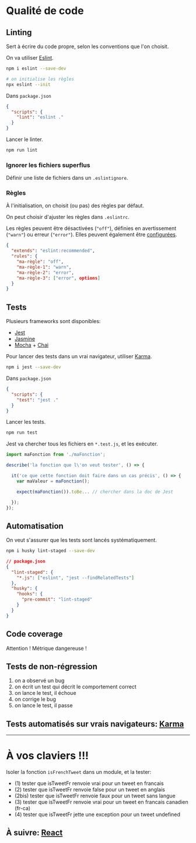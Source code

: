 # Qualité de code

## Linting

Sert à écrire du code propre, selon les conventions que l'on choisit.

On va utiliser [Eslint](https://eslint.org/).

```bash
npm i eslint --save-dev

# on initialise les règles
npx eslint --init
```

Dans `package.json`

```json
{
  "scripts": {
    "lint": "eslint ."
  }
}
```

Lancer le linter.

```bash
npm run lint
```

### Ignorer les fichiers superflus

Définir une liste de fichiers dans un `.eslintignore`.

### Règles

À l'initialisation, on choisit (ou pas) des règles par défaut.

On peut choisir d'ajuster les règles dans `.eslintrc`.

Les règles peuvent être désactivées (`"off"`), définies en avertissement (`"warn"`) ou erreur (`"error"`). Elles peuvent également être [configurées](https://eslint.org/docs/rules/).

```json
{
  "extends": "eslint:recommended",
  "rules": {
    "ma-règle": "off",
    "ma-règle-1": "warn",
    "ma-règle-2": "error",
    "ma-règle-3": ["error", options]
  }
}
```

## Tests

Plusieurs frameworks sont disponibles:

- [Jest](https://jestjs.io/)
- [Jasmine](https://jasmine.github.io/)
- [Mocha](https://mochajs.org/) + [Chai](https://www.chaijs.com/)

Pour lancer des tests dans un vrai navigateur, utiliser [Karma](https://karma-runner.github.io/2.0/index.html).

```bash
npm i jest --save-dev
```

Dans `package.json`

```json
{
  "scripts": {
    "test": "jest ."
  }
}
```

Lancer les tests.

```bash
npm run test
```

Jest va chercher tous les fichiers en `*.test.js`, et les exécuter.

```js
import maFonction from './maFonction';

describe('la fonction que l\'on veut tester', () => {

  it('ce que cette fonction doit faire dans un cas précis', () => {
    var maValeur = maFonction();

    expect(maFonction()).toBe... // chercher dans la doc de Jest

  });
});
```

## Automatisation

On veut s'assurer que les tests sont lancés systématiquement.

```bash
npm i husky lint-staged --save-dev
```

```json
// package.json
{
  "lint-staged": {
    "*.js": ["eslint", "jest --findRelatedTests"]
  },
  "husky": {
    "hooks": {
      "pre-commit": "lint-staged"
    }
  }
}
```

## Code coverage

Attention ! Métrique dangereuse !

## Tests de non-régression

1. on a observé un bug
2. on écrit un test qui décrit le comportement correct
3. on lance le test, il échoue
4. on corrige le bug
5. on lance le test, il passe

## Tests automatisés sur vrais navigateurs: [Karma](https://developers.google.com/web/updates/2017/06/headless-karma-mocha-chai)

---

# À vos claviers !!!

Isoler la fonction `isFrenchTweet` dans un module, et la tester:

- (1) tester que isTweetFr renvoie vrai pour un tweet en francais
- (2) tester que isTweetFr renvoie false pour un tweet en anglais
- (2bis) tester que isTweetFr renvoie faux pour un tweet sans langue
- (3) tester que isTweetFr renvoie vrai pour un tweet en francais canadien (fr-ca)
- (4) tester que isTweetFr jette une exception pour un tweet undefined

## À suivre: [React](./react.md)
